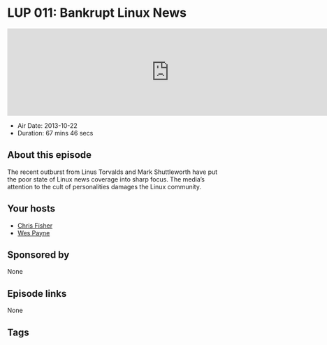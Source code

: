 # LUP 011: Bankrupt Linux News

<iframe src="https://player.fireside.fm/v2/RUkczH-V+c9tjEigu?theme=dark" width="740" height="200" frameborder="0" scrolling="no"></iframe>

* Air Date: 2013-10-22
* Duration: 67 mins 46 secs

## About this episode

The recent outburst from Linus Torvalds and Mark Shuttleworth have put the poor state of Linux news coverage into sharp focus. The media’s attention to the cult of personalities damages the Linux community.

## Your hosts
* [Chris Fisher](https://linuxunplugged.com/hosts/chrislas)
* [Wes Payne](https://linuxunplugged.com/hosts/wes)

## Sponsored by

None



## Episode links

None



## Tags

